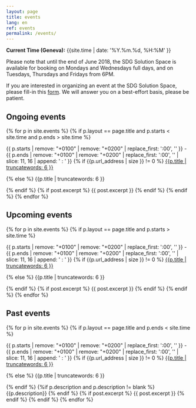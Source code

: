 ```yaml
---
layout: page
title: events
lang: en
ref: events
permalink: /events/
---
```


**Current Time (Geneva):** {{site.time | date: '%Y.%m.%d, %H:%M' }}

Please note that until the end of June 2018, the SDG Solution Space is available for booking on Mondays and Wednesdays full days, and on Tuesdays, Thursdays and Fridays from 6PM.

If you are interested in organizing an event at the SDG Solution Space, please fill-in this [form](https://docs.google.com/forms/d/e/1FAIpQLScQVAmSmWTn9zzS5PFLq-tqiIK6JpdDYKAx_dD3zHlU-6Ec5g/viewform?usp=sf_link).
We will answer you on a best-effort basis, please be patient.

## Ongoing events

{% for p in site.events %}
  {% if p.layout == page.title and p.starts < site.time and p.ends > site.time %}
<p>{{ p.starts | remove: "+0100" | remove: "+0200" | replace_first: ':00', '' }} - {{ p.ends | remove: "+0100" | remove: "+0200" | replace_first: ':00', '' | slice: 11, 16 | append: ' : ' }}
	{% if {{p.url_address | size }} != 0  %}
<a href="{{p.url_address}}">{{p.title | truncatewords: 6 }}</a></p>
	{% else %}
{{p.title | truncatewords: 6 }}</p>
	{% endif %}
    {% if post.excerpt %}
        {{ post.excerpt }}
    {% endif %}
  {% endif %}
{% endfor %}


## Upcoming events

{% for p in site.events %}
  {% if p.layout == page.title and p.starts > site.time %}
<p>{{ p.starts | remove: "+0100" | remove: "+0200" | replace_first: ':00', '' }} - {{ p.ends | remove: "+0100" | remove: "+0200" | replace_first: ':00', '' | slice: 11, 16 | append: ' : ' }}
	{% if {{p.url_address | size }} != 0  %}
<a href="{{p.url_address}}">{{p.title | truncatewords: 6 }}</a></p>
	{% else %}
{{p.title | truncatewords: 6 }}</p>
	{% endif %}
      {% if post.excerpt %}
          {{ post.excerpt }}
      {% endif %}
    {% endif %}
{% endfor %}


## Past events

{% for p in site.events %}
  {% if p.layout == page.title and p.ends < site.time %}
<p>{{ p.starts | remove: "+0100" | remove: "+0200" | replace_first: ':00', '' }} - {{ p.ends | remove: "+0100" | remove: "+0200" | replace_first: ':00', '' | slice: 11, 16 | append: ' : ' }}
	{% if {{p.url_address | size }} != 0  %}
<a href="{{p.url_address}}">{{p.title | truncatewords: 6 }}</a></p>
	{% else %}
{{p.title | truncatewords: 6 }}</p>
	{% endif %}
	{%if p.description and p.description != blank %}{{p.description}}
	{% endif %}
    {% if post.excerpt %}
        {{ post.excerpt }}
    {% endif %}
  {% endif %}
{% endfor %}
